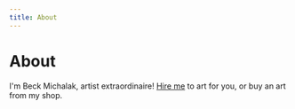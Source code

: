 ```yaml
---
title: About
---
```


# About

I'm Beck Michalak, artist extraordinaire! [Hire me](/contact) to art for you, or buy an art from my shop.
